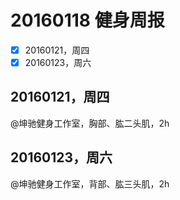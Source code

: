 # 20160118 健身周报

- [x] 20160121，周四 
- [x] 20160123，周六  

## 20160121，周四

@坤驰健身工作室，胸部、肱二头肌，2h

## 20160123，周六

@坤驰健身工作室，背部、肱三头肌，2h



